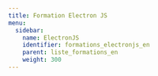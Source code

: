 ```yaml
---
title: Formation Electron JS 
menu:
  sidebar:
    name: ElectronJS
    identifier: formations_electronjs_en
    parent: liste_formations_en
    weight: 300
---
```


